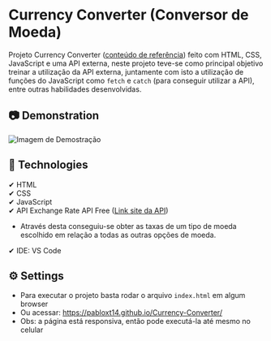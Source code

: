 # Currency Converter (Conversor de Moeda)
Projeto Currency Converter ([conteúdo de referência](https://www.youtube.com/watch?v=UY7F37KHyI8)) feito com HTML, CSS, JavaScript e uma API externa, neste projeto teve-se como principal objetivo treinar a utilização da API externa, juntamente com isto a utilização de funções do JavaScript como `fetch` e `catch` (para conseguir utilizar a API), entre outras habilidades desenvolvidas.

## 📷 Demonstration
<img src="./images/Demonstration-Currency_Converter.gif" alt="Imagem de Demostração"> 

## 🚀 Technologies
✔ HTML
<br>
✔ CSS
<br>
✔ JavaScript
<br>
✔ API Exchange Rate API Free ([Link site da API](https://www.exchangerate-api.com/))
  * Através desta conseguiu-se obter as taxas de um tipo de moeda escolhido em relação a todas as outras opções de moeda. 

✔ IDE: VS Code

## ⚙ Settings
* Para executar o projeto basta rodar o arquivo `index.html` em algum browser
* Ou acessar: https://pabloxt14.github.io/Currency-Converter/
* Obs: a página está responsiva, então pode executá-la até mesmo no celular
